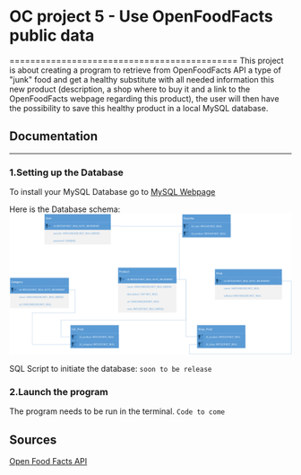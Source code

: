 # OC project 5 - Use OpenFoodFacts public data
============================================
This project is about creating a program to retrieve from OpenFoodFacts API a type of "junk" food and get a healthy substitute with all needed information this new product (description, a shop where to buy it and a link to the OpenFoodFacts webpage regarding this product), the user will then have the possibility to save this healthy product in a local MySQL database.

## Documentation
-------------
### 1.Setting up the Database

To install your MySQL Database go to [MySQL Webpage](https://dev.mysql.com/doc/refman/8.0/en/installing.html)

Here is the Database schema: ![Schema](https://github.com/nroutier/OC-P5/blob/master/MPD.png?raw=true)

SQL Script to initiate the database: `soon to be release`

### 2.Launch the program
The program needs to be run in the terminal. `Code to come`



Sources
--------
[Open Food Facts API](https://en.wiki.openfoodfacts.org/API/Read/Search)

